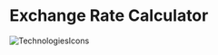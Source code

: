 # Exchange Rate Calculator

![TechnologiesIcons](https://skillicons.dev/icons?i=html,css,js,react,vite,tailwind,github)
